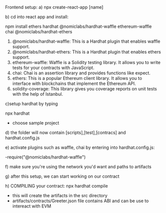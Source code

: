Frontend setup:
a) npx create-react-app [name]

b) cd into react app and install: 
 
 npm install ethers hardhat @nomiclabs/hardhat-waffle ethereum-waffle chai @nomiclabs/hardhat-ethers
 
 1) @nomiclabs/hardhat-waffle: This is a Hardhat plugin that enables waffle support.
 2) @nomiclabs/hardhat-ethers: This is a Hardhat plugin that enables ethers support.
 3) ethereum-waffle: Waffle is a Solidity testing library. It allows you to write tests for your contracts with JavaScript.
 4) chai: Chai is an assertion library and provides functions like expect.
 5) ethers: This is a popular Ethereum client library. It allows you to interface with blockchains that implement the Ethereum API.
 6) solidity-coverage: This library gives you coverage reports on unit tests with the help of Istanbul.


c)setup hardhat by typing
  
  npx hardhat
- choose sample project


d) the folder will now contain [scripts],[test],[contracs] and hardhat.config.js

e) activate plugins such as waffle, chai by entering into hardhat.config.js:
 
 -require("@nomiclabs/hardhat-waffle")
 
f) make sure you're using the network you'd want and paths to artifacts

g) after this setup, we can start working on our contract

h) COMPILING your contract:
   npx hardhat compile 
 - this will create the artifacts in the src directory
 - artifacts/contracts/Greeter.json file contains ABI and can be use to intereact with EVM

